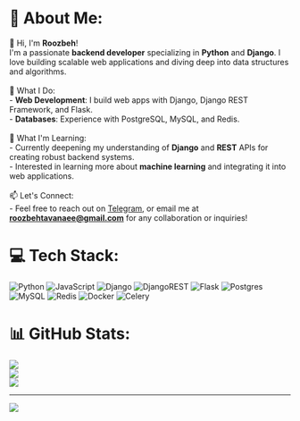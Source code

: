 # 💫 About Me:
👋 Hi, I'm **Roozbeh**!<br>I'm a passionate **backend developer** specializing in **Python** and **Django**. I love building scalable web applications and diving deep into data structures and algorithms.<br><br>🚀 What I Do:<br>- **Web Development**: I build web apps with Django, Django REST Framework, and Flask.<br>- **Databases**: Experience with PostgreSQL, MySQL, and Redis.<br><br>🌱 What I'm Learning:<br>- Currently deepening my understanding of **Django** and **REST** APIs for creating robust backend systems.<br>- Interested in learning more about **machine learning** and integrating it into web applications.<br><br>📫 Let's Connect:<br>- Feel free to reach out on [Telegram](https://t.me/roozbehoo), or email me at **[roozbehtavanaee@gmail.com](mailto:roozbehtavanaee@gmail.com)** for any collaboration or inquiries!<br>


# 💻 Tech Stack:
![Python](https://img.shields.io/badge/python-3670A0?style=flat&logo=python&logoColor=ffdd54) ![JavaScript](https://img.shields.io/badge/javascript-%23323330.svg?style=flat&logo=javascript&logoColor=%23F7DF1E) ![Django](https://img.shields.io/badge/django-%23092E20.svg?style=flat&logo=django&logoColor=white) ![DjangoREST](https://img.shields.io/badge/DJANGO-REST-ff1709?style=flat&logo=django&logoColor=white&color=ff1709&labelColor=gray) ![Flask](https://img.shields.io/badge/flask-%23000.svg?style=flat&logo=flask&logoColor=white) ![Postgres](https://img.shields.io/badge/postgres-%23316192.svg?style=flat&logo=postgresql&logoColor=white) ![MySQL](https://img.shields.io/badge/mysql-4479A1.svg?style=flat&logo=mysql&logoColor=white) ![Redis](https://img.shields.io/badge/redis-%23DD0031.svg?style=flat&logo=redis&logoColor=white) ![Docker](https://img.shields.io/badge/docker-%230db7ed.svg?style=flat&logo=docker&logoColor=white) ![Celery](https://img.shields.io/badge/celery-%23a9cc54.svg?style=flat&logo=celery&logoColor=ddf4a4)
# 📊 GitHub Stats:
![](https://github-readme-stats.vercel.app/api?username=Roozbeho&theme=highcontrast&hide_border=false&include_all_commits=true&count_private=true)<br/>
![](https://github-readme-streak-stats.herokuapp.com/?user=Roozbeho&theme=highcontrast&hide_border=false)<br/>
![](https://github-readme-stats.vercel.app/api/top-langs/?username=Roozbeho&theme=highcontrast&hide_border=false&include_all_commits=true&count_private=true&layout=compact)

---
[![](https://visitcount.itsvg.in/api?id=Roozbeho&icon=2&color=12)](https://visitcount.itsvg.in)

<!-- Proudly created with GPRM ( https://gprm.itsvg.in ) -->
